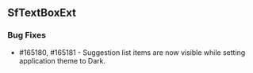 ## SfTextBoxExt

### Bug Fixes

* \#165180, #165181 - Suggestion list items are now visible while setting application theme to Dark.